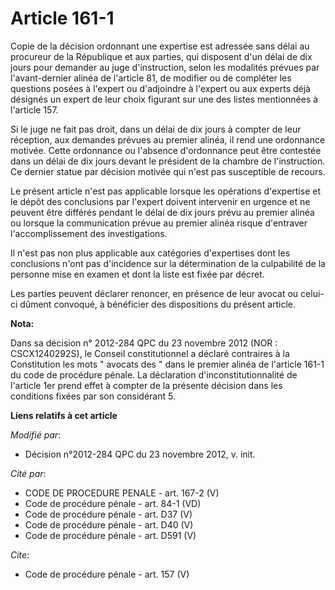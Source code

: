 # Article 161-1

Copie de la décision ordonnant une expertise est adressée sans délai au procureur de la République et aux parties, qui
disposent d'un délai de dix jours pour demander au juge d'instruction, selon les modalités prévues par l'avant-dernier alinéa
de l'article 81, de modifier ou de compléter les questions posées à l'expert ou d'adjoindre à l'expert ou aux experts déjà
désignés un expert de leur choix figurant sur une des listes mentionnées à l'article 157. 

Si le juge ne fait pas droit, dans un délai de dix jours à compter de leur réception, aux demandes prévues au premier alinéa,
il rend une ordonnance motivée. Cette ordonnance ou l'absence d'ordonnance peut être contestée dans un délai de dix jours
devant le président de la chambre de l'instruction. Ce dernier statue par décision motivée qui n'est pas susceptible de
recours. 

Le présent article n'est pas applicable lorsque les opérations d'expertise et le dépôt des conclusions par l'expert doivent
intervenir en urgence et ne peuvent être différés pendant le délai de dix jours prévu au premier alinéa ou lorsque la
communication prévue au premier alinéa risque d'entraver l'accomplissement des investigations. 

Il n'est pas non plus applicable aux catégories d'expertises dont les conclusions n'ont pas d'incidence sur la détermination
de la culpabilité de la personne mise en examen et dont la liste est fixée par décret. 

Les parties peuvent déclarer renoncer, en présence de leur avocat ou celui-ci dûment convoqué, à bénéficier des dispositions
du présent article.

**Nota:**

Dans sa décision n° 2012-284 QPC du 23 novembre 2012 (NOR : CSCX1240292S), le Conseil constitutionnel a déclaré contraires à
la Constitution les mots " avocats des " dans le premier alinéa de l'article 161-1 du code de procédure pénale. La
déclaration d'inconstitutionnalité de l'article 1er prend effet à compter de la présente décision dans les conditions fixées
par son considérant 5.

**Liens relatifs à cet article**

_Modifié par_:

  - Décision n°2012-284 QPC du 23 novembre 2012, v. init.

_Cité par_:

  - CODE DE PROCEDURE PENALE - art. 167-2 (V)
  - Code de procédure pénale - art. 84-1 (VD)
  - Code de procédure pénale - art. D37 (V)
  - Code de procédure pénale - art. D40 (V)
  - Code de procédure pénale - art. D591 (V)

_Cite_:

  - Code de procédure pénale - art. 157 (V)
